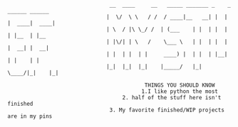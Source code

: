                                     __  ____     __   _____ _______ _    _ ______ ______ 
                                   |  \/  \ \   / /  / ____|__   __| |  | |  ____|  ____|
                                   | \  / |\ \_/ /  | (___    | |  | |  | | |__  | |__   
                                   | |\/| | \   /    \___ \   | |  | |  | |  __| |  __|  
                                   | |  | |  | |     ____) |  | |  | |__| | |    | |     
                                   |_|  |_|  |_|    |_____/   |_|   \____/|_|    |_|     

                                               THINGS YOU SHOULD KNOW  
                                              1.I like python the most
                                        2. half of the stuff here isn't finished
                                    3. My favorite finished/WIP projects are in my pins
  
